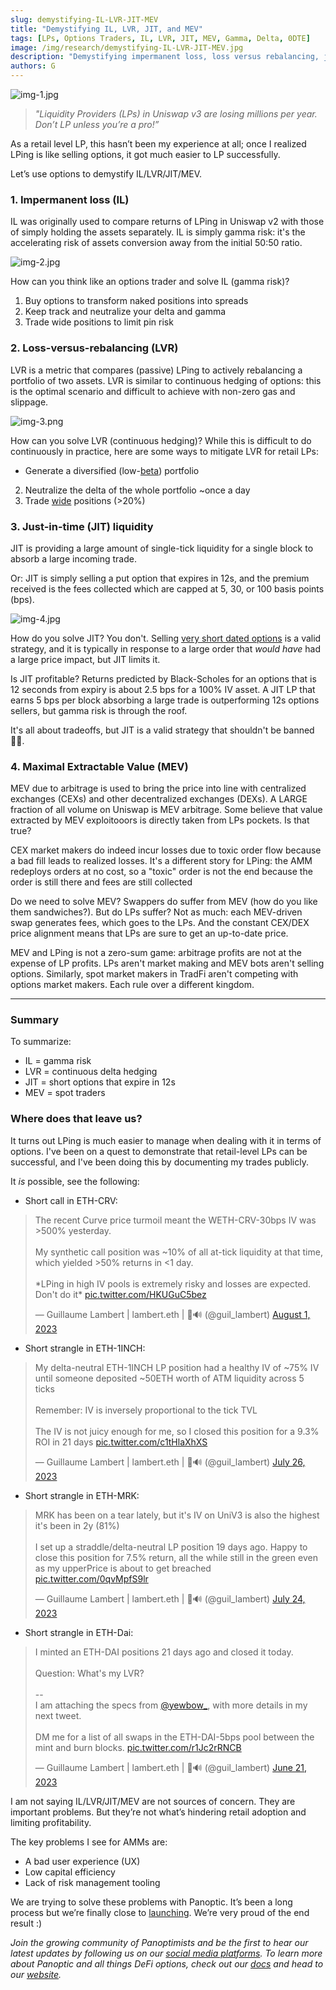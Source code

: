 ```yaml
---
slug: demystifying-IL-LVR-JIT-MEV
title: "Demystifying IL, LVR, JIT, and MEV"
tags: [LPs, Options Traders, IL, LVR, JIT, MEV, Gamma, Delta, 0DTE]
image: /img/research/demystifying-IL-LVR-JIT-MEV.jpg
description: "Demystifying impermanent loss, loss versus rebalancing, just in time liquidity, and maximal extractable value through the lens of Uniswap LPing as options selling"
authors: G
---
```


![img-1.jpg](./img-1.jpg)

> *"Liquidity Providers (LPs) in Uniswap v3 are losing millions per year. Don’t LP unless you’re a pro!”*
  
As a retail level LP, this hasn’t been my experience at all; once I realized LPing is like selling options, it got much easier to LP successfully.  
  
Let’s use options to demystify IL/LVR/JIT/MEV.

<!--truncate-->

### 1. Impermanent loss (IL)  
  
IL was originally used to compare returns of LPing in Uniswap v2 with those of simply holding the assets separately. IL is simply gamma risk: it's the accelerating risk of assets conversion away from the initial 50:50 ratio.

![img-2.jpg](./img-2.jpg)

How can you think like an options trader and solve IL (gamma risk)?  
  
1. Buy options to transform naked positions into spreads  
2. Keep track and neutralize your delta and gamma  
3. Trade wide positions to limit pin risk

### 2. Loss-versus-rebalancing (LVR)  
  
LVR is a metric that compares (passive) LPing to actively rebalancing a portfolio of two assets. LVR is similar to continuous hedging of options: this is the optimal scenario and difficult to achieve with non-zero gas and slippage.

![img-3.png](./img-3.png)

How can you solve LVR (continuous hedging)? While this is difficult to do continuously in practice, here are some ways to mitigate LVR for retail LPs:
  
- Generate a diversified (low-[beta](https://panoptic.xyz/research/greeks-series-beta)) portfolio  
2. Neutralize the delta of the whole portfolio ~once a day  
3. Trade [wide](https://panoptic.xyz/research/uniswap-lp-calculate-price-range) positions (>20%)

### 3. Just-in-time (JIT) liquidity  
  
JIT is providing a large amount of single-tick liquidity for a single block to absorb a large incoming trade.  

Or: JIT is simply selling a put option that expires in 12s, and the premium received is the fees collected which are capped at 5, 30, or 100 basis points (bps).

![img-4.jpg](./img-4.jpg)

How do you solve JIT? You don't. Selling [very short dated options](https://panoptic.xyz/research/zero-dte-defi-options) is a valid strategy, and it is typically in response to a large order that *would have* had a large price impact, but JIT limits it.
  
Is JIT profitable? Returns predicted by Black-Scholes for an options that is 12 seconds from expiry is about 2.5 bps for a 100% IV asset. A JIT LP that earns 5 bps per block absorbing a large trade is outperforming 12s options sellers, but gamma risk is through the roof.  
  
It's all about tradeoffs, but JIT is a valid strategy that shouldn't be banned 🤷‍♂️.

### 4. Maximal Extractable Value (MEV)
  
MEV due to arbitrage is used to bring the price into line with centralized exchanges (CEXs) and other decentralized exchanges (DEXs). A LARGE fraction of all volume on Uniswap is MEV arbitrage. Some believe that value extracted by MEV exploitooors is directly taken from LPs pockets. Is that true?

CEX market makers do indeed incur losses due to toxic order flow because a bad fill leads to realized losses. It's a different story for LPing: the AMM redeploys orders at no cost, so a "toxic" order is not the end because the order is still there and fees are still collected

Do we need to solve MEV? Swappers do suffer from MEV (how do you like them sandwiches?). But do LPs suffer? Not as much: each MEV-driven swap generates fees, which goes to the LPs. And the constant CEX/DEX price alignment means that LPs are sure to get an up-to-date price.

MEV and LPing is not a zero-sum game: arbitrage profits are not at the expense of LP profits. LPs aren't market making and MEV bots aren't selling options. Similarly, spot market makers in TradFi aren't competing with options market makers. Each rule over a different kingdom.

---

### Summary
To summarize:
- IL = gamma risk  
- LVR = continuous delta hedging  
- JIT = short options that expire in 12s  
- MEV = spot traders  

### Where does that leave us?
It turns out LPing is much easier to manage when dealing with it in terms of options. I've been on a quest to demonstrate that retail-level LPs can be successful, and I've been doing this by documenting my trades publicly.  
  
It *is* possible, see the following:

- Short call in ETH-CRV:
<blockquote class="twitter-tweet"><p lang="en" dir="ltr">The recent Curve price turmoil meant the WETH-CRV-30bps IV was &gt;500% yesterday. <br/><br/>My synthetic call position was ~10% of all at-tick liquidity at that time, which yielded &gt;50% returns in &lt;1 day.<br/><br/>*LPing in high IV pools is extremely risky and losses are expected. Don&#39;t do it* <a href="https://t.co/HKUGuC5bez">pic.twitter.com/HKUGuC5bez</a></p>&mdash; Guillaume Lambert | lambert.eth | 🦇🔊 (@guil_lambert) <a href="https://twitter.com/guil_lambert/status/1686370181709230080?ref_src=twsrc%5Etfw">August 1, 2023</a></blockquote> <script async src="https://platform.twitter.com/widgets.js" charset="utf-8"></script>

- Short strangle in ETH-1INCH:
<blockquote class="twitter-tweet"><p lang="en" dir="ltr">My delta-neutral ETH-1INCH LP position had a healthy IV of ~75% IV until someone deposited ~50ETH worth of ATM liquidity across 5 ticks<br/><br/>Remember: IV is inversely proportional to the tick TVL<br/><br/>The IV is not juicy enough for me, so I closed this position for a 9.3% ROI in 21 days <a href="https://t.co/c1tHlaXhXS">pic.twitter.com/c1tHlaXhXS</a></p>&mdash; Guillaume Lambert | lambert.eth | 🦇🔊 (@guil_lambert) <a href="https://twitter.com/guil_lambert/status/1684214462830575616?ref_src=twsrc%5Etfw">July 26, 2023</a></blockquote> <script async src="https://platform.twitter.com/widgets.js" charset="utf-8"></script>

- Short strangle in ETH-MRK:
<blockquote class="twitter-tweet"><p lang="en" dir="ltr">MRK has been on a tear lately, but it&#39;s IV on UniV3 is also the highest it&#39;s been in 2y (81%)<br/><br/>I set up a straddle/delta-neutral LP position 19 days ago. Happy to close this position for 7.5% return, all the while still in the green even as my upperPrice is about to get breached <a href="https://t.co/0qvMpfS9lr">pic.twitter.com/0qvMpfS9lr</a></p>&mdash; Guillaume Lambert | lambert.eth | 🦇🔊 (@guil_lambert) <a href="https://twitter.com/guil_lambert/status/1683568293376847877?ref_src=twsrc%5Etfw">July 24, 2023</a></blockquote> <script async src="https://platform.twitter.com/widgets.js" charset="utf-8"></script>
  
- Short strangle in ETH-Dai:
<blockquote class="twitter-tweet"><p lang="en" dir="ltr">I minted an ETH-DAI positions 21 days ago and closed it today. <br/><br/>Question: What&#39;s my LVR?<br/><br/>--<br/>I am attaching the specs from <a href="https://twitter.com/yewbow_?ref_src=twsrc%5Etfw">@yewbow_</a>, with more details in my next tweet. <br/><br/>DM me for a list of all swaps in the ETH-DAI-5bps pool between the mint and burn blocks. <a href="https://t.co/r1Jc2rRNCB">pic.twitter.com/r1Jc2rRNCB</a></p>&mdash; Guillaume Lambert | lambert.eth | 🦇🔊 (@guil_lambert) <a href="https://twitter.com/guil_lambert/status/1671593549786234880?ref_src=twsrc%5Etfw">June 21, 2023</a></blockquote> <script async src="https://platform.twitter.com/widgets.js" charset="utf-8"></script>
  
I am not saying IL/LVR/JIT/MEV are not sources of concern. They are important problems. But they’re not what’s hindering retail adoption and limiting profitability.
  
The key problems I see for AMMs are:

- A bad user experience (UX)
- Low capital efficiency
- Lack of risk management tooling


We are trying to solve these problems with Panoptic. It’s been a long process but we’re finally close to [launching](https://panoptic.xyz/blog/gated-launch-sign-up). We’re very proud of the end result :)  

*Join the growing community of Panoptimists and be the first to hear our latest updates by following us on our [social media platforms](https://links.panoptic.xyz/all). To learn more about Panoptic and all things DeFi options, check out our [docs](https://panoptic.xyz/docs/intro) and head to our [website](https://panoptic.xyz/).*
